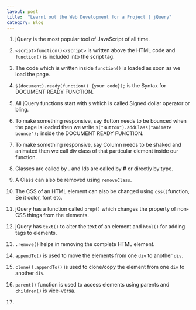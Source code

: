 ```yaml
---
layout: post
title:  "Learnt out the Web Development for a Project | jQuery"
category: Blog
---
```


1. jQuery is the most popular tool of JavaScript of all time.

2. ```<script>function()</script>``` is written above the HTML code and ```function()``` is included into the script tag.

3. The code which is written inside ```function()``` is loaded as soon as we load the page.

4. ```$(document).ready(function() {your code});``` is the Syntax for DOCUMENT READY FUNCTION.

5. All jQuery functions start with ```$``` which is called Signed dollar operator or bling.

6. To make something responsive, say Button needs to be bounced when the page is loaded then we write ```$("Button").addClass("animate bounce");``` inside the DOCUMENT READY FUNCTION.

7. To make something responsive, say Column needs to be shaked and animated then we call div class of that particular element inside our function.

8. Classes are called by **.** and Ids are called by **#** or directly by type.

9. A Class can also be removed using ```removeClass```.

10. The CSS of an HTML element can also be changed using ```css()```function, Be it color, font etc.

11. jQuery has a function called ```prop()``` which changes the property of non-CSS things from the elements.

12. jQuery has ```text()``` to alter the text of an element and ```html()``` for adding tags to elements.

13. ```.remove()``` helps in removing the complete HTML element.

14. ```appendTo()``` is used to move the elements from one ```div``` to another ```div```.

15. ```clone().appendTo()``` is used to clone/copy the element from one ```div``` to another ```div```.

16. ```parent()``` function is used to access elements using parents and ```children()``` is vice-versa.

17. 
